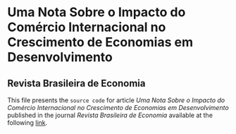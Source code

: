 # Uma Nota Sobre o Impacto do Comércio Internacional no Crescimento de Economias em Desenvolvimento

## Revista Brasileira de Economia

This file presents the `source code` for article *Uma Nota Sobre o Impacto do Comércio Internacional no Crescimento de Economias em Desenvolvimento* published in the journal *Revista Brasileira de Economia* available at the following [link](https://www.researchgate.net/publication/320094852).
